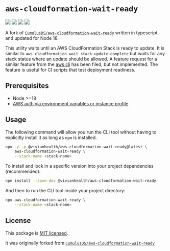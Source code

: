 # `aws-cloudformation-wait-ready`

![](https://img.shields.io/npm/v/@vivianhealth/aws-cloudformation-wait-ready)
![](https://img.shields.io/github/package-json/v/nursefly/aws-cloudformation-wait-ready)
![](https://img.shields.io/node/v/@vivianhealth/aws-cloudformation-wait-ready)
![](https://img.shields.io/npm/types/@vivianhealth/aws-cloudformation-wait-ready)

A fork of [`CumulusDS/aws-cloudformation-wait-ready`](https://github.com/CumulusDS/aws-cloudformation-wait-ready)
written in typescript and updated for Node 18.

This utility waits until an AWS CloudFormation Stack is ready to update.
It is similar to `aws cloudformation wait stack-update-complete` but waits
for any stack status where an update should be allowed. A feature request
for a similar feature from the [aws cli](https://github.com/aws/aws-cli/issues/2887)
has been filed, but not implemented. The feature is useful for CI scripts
that test deployment readiness.

## Prerequisites

- Node >=18
- [AWS auth via environment variables or instance profile](https://docs.aws.amazon.com/sdk-for-javascript/v3/developer-guide/setting-credentials-node.html)

## Usage

The following command will allow you run the CLI tool without having to explicitly
install it as long as `npm` is installed.

```bash
npx -y -p @vivianhealth/aws-cloudformation-wait-ready@latest \
    aws-cloudformation-wait-ready \
    --stack-name <stack-name>
```

To install and lock in a specific version into your project dependencies (recommended):

```bash
npm install --save-dev @vivianhealth/aws-cloudformation-wait-ready
```

And then to run the CLI tool inside your project directory:

```bash
npx aws-cloudformation-wait-ready \
    --stack-name <stack-name>
```

## License

This package is [MIT licensed](LICENSE).

It was originally forked from [`CumulusDS/aws-cloudformation-wait-ready`](https://github.com/CumulusDS/aws-cloudformation-wait-ready)
